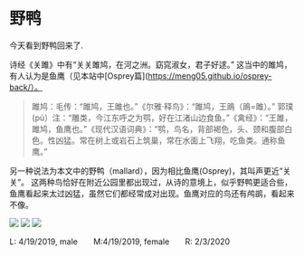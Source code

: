 # 野鸭


今天看到野鸭回来了.

诗经《关雎》中有“关关雎鸠，在河之洲。窈窕淑女，君子好逑。” 这当中的雎鸠，有人认为是鱼鹰（见本站中[Osprey篇](https://meng05.github.io/osprey-back/）。

>雎鸠：毛传：“雎鸠，王雎也。”《尔雅·释鸟》：“雎鸠，王鴡（鴡=雎）。” 郭璞(pú）注：“雕类，今江东呼之为鹗，好在江渚山边食鱼。”《禽经》：“王雎，雎鸠，鱼鹰也。”《现代汉语词典》：“鹗，鸟名，背部褐色，头、颈和腹部白色。性凶猛。常在树上或岩石上筑巢，常在水面上飞翔，吃鱼类。通称鱼鹰。”

<!--more-->
另一种说法为本文中的野鸭（mallard），因为相比鱼鹰(Osprey)，其叫声更近“关关”。 这两种鸟恰好在附近公园里都出现过，从诗的意境上，似乎野鸭更适合些，鱼鹰看起来太过凶猛，虽然它们都经常成对出现。鱼鹰对应的鸟还有鸬鹚，看起来不像。

<img src="https://i.loli.net/2020/02/24/UPnZ8VJwyufd7q5.jpg"/>

<img src="https://i.loli.net/2020/02/24/NiCaZ3LSkuQVgde.jpg"/>

<img src="https://i.loli.net/2020/02/24/UyHka2GSt8mOQwR.jpg"/>

L: 4/19/2019, male&emsp;&emsp;M:4/19/2019, female&emsp;&emsp;R: 2/3/2020


